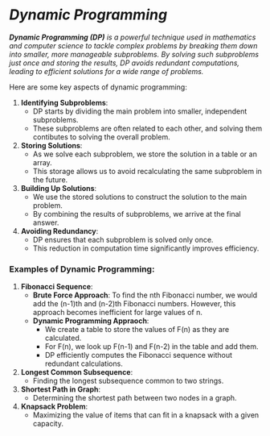 # _Dynamic Programming_

_**Dynamic Programming (DP)** is a powerful technique used in mathematics and computer science to tackle complex problems by breaking them down into smaller, more manageable subproblems. By solving such subproblems just once and storing the results, DP avoids redundant computations, leading to efficient solutions for a wide range of problems._

Here are some key aspects of dynamic programming:
1. **Identifying Subproblems**:
    - DP starts by dividing the main problem into smaller, independent subproblems.
    - These subproblems are often related to each other, and solving them contibutes to solving the overall problem.
2. **Storing Solutions**:
    - As we solve each subproblem, we store the solution in a table or an array.
    - This storage allows us to avoid recalculating the same subproblem in the future.
3. **Building Up Solutions**:
    - We use the stored solutions to construct the solution to the main problem.
    - By combining the results of subproblems, we arrive at the final answer.
4. **Avoiding Redundancy**:
    - DP ensures that each subproblem is solved only once.
    - This reduction in computation time significantly improves efficiency.
  
### Examples of Dynamic Programming:
1. **Fibonacci Sequence**:
    - **Brute Force Approach**: To find the nth Fibonacci number, we would add the (n-1)th and (n-2)th Fibonacci numbers. However, this approach becomes inefficient for large values of n.
    - **Dynamic Programming Appraoch**:
        - We create a table to store the values of F(n) as they are calculated.
        - For F(n), we look up F(n-1) and F(n-2) in the table and add them.
        - DP efficiently computes the Fibonacci sequence without redundant calculations.
2. **Longest Common Subsequence**:
   - Finding the longest subsequence common to two strings.
3. **Shortest Path in Graph**:
    - Determining the shortest path between two nodes in a graph.
4. **Knapsack Problem**:
   - Maximizing the value of items that can fit in a knapsack with a given capacity.

